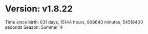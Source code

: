 # Version: v1.8.22
Time since birth: 631 days, 15144 hours, 908640 minutes, 54518400 seconds
Season: Summer ☀️
